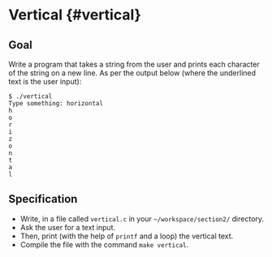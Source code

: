 # Vertical {#vertical}

## Goal

Write a program that takes a string from the user and prints each character of the string on a new line. As per the output below (where the underlined text is the user input):


    $ ./vertical
    Type something: horizontal
    h
    o
    r
    i
    z
    o
    n
    t
    a
    l


## Specification
- Write, in a file called `vertical.c` in your `~/workspace/section2/` directory.
- Ask the user for a text input.
- Then, print (with the help of `printf` and a loop) the vertical text.
- Compile the file with the command `make vertical`.


